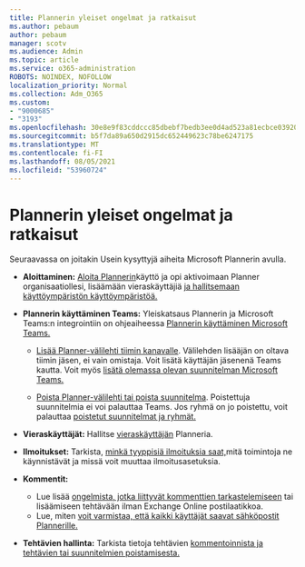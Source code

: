 ```yaml
---
title: Plannerin yleiset ongelmat ja ratkaisut
ms.author: pebaum
author: pebaum
manager: scotv
ms.audience: Admin
ms.topic: article
ms.service: o365-administration
ROBOTS: NOINDEX, NOFOLLOW
localization_priority: Normal
ms.collection: Adm_O365
ms.custom:
- "9000685"
- "3193"
ms.openlocfilehash: 30e8e9f83cddccc85dbebf7bedb3ee0d4ad523a81ecbce039208c400f7c87a8b
ms.sourcegitcommit: b5f7da89a650d2915dc652449623c78be6247175
ms.translationtype: MT
ms.contentlocale: fi-FI
ms.lasthandoff: 08/05/2021
ms.locfileid: "53960724"
---
```

# <a name="planner-common-issues-and-resolutions"></a>Plannerin yleiset ongelmat ja ratkaisut

Seuraavassa on joitakin Usein kysyttyjä aiheita Microsoft Plannerin avulla.
 
- **Aloittaminen:** [Aloita Plannerin](https://support.office.com/article/microsoft-planner-help-4a9a13c6-3adf-4a60-a6fc-15c0b15e16fc)käyttö ja opi aktivoimaan Planner organisaatiollesi, lisäämään vieraskäyttäjiä [ja hallitsemaan käyttöympäristön käyttöympäristöä.](https://docs.microsoft.com/office365/planner/planner-for-admins)

- **Plannerin käyttäminen Teams:** Yleiskatsaus Plannerin ja Microsoft Teams:n integrointiin on ohjeaiheessa [Plannerin käyttäminen Microsoft Teams.](https://support.office.com/article/62798a9f-e8f7-4722-a700-27dd28a06ee0)

     - [Lisää Planner-välilehti tiimin kanavalle](https://support.office.com/article/62798a9f-e8f7-4722-a700-27dd28a06ee0#bkmk_addaplannertabtoateamchannel). Välilehden lisääjän on oltava tiimin jäsen, ei vain omistaja. Voit lisätä käyttäjän jäsenenä Teams kautta. Voit myös [lisätä olemassa olevan suunnitelman Microsoft Teams.](https://techcommunity.microsoft.com/t5/Planner-Blog/Bringing-a-Plan-into-Microsoft-Teams/ba-p/57463)

    - [Poista Planner-välilehti tai poista suunnitelma](https://support.office.com/article/62798a9f-e8f7-4722-a700-27dd28a06ee0#bkmk_removeaplannertabordeleteaplan). Poistettuja suunnitelmia ei voi palauttaa Teams. Jos ryhmä on jo poistettu, voit palauttaa [poistetut suunnitelmat ja ryhmät.](https://techcommunity.microsoft.com/t5/planner-blog/microsoft-planner-now-you-can-recover-deleted-plans-and-groups/ba-p/362242
)
 
- **Vieraskäyttäjät:** Hallitse [vieraskäyttäjän](https://support.office.com/article/guest-access-in-microsoft-planner-cc5d7f96-dced-4da4-ab62-08c72d9759c6) Planneria.
 
- **Ilmoitukset:** Tarkista, [minkä tyyppisiä ilmoituksia saat,](https://support.office.com/article/stay-on-top-of-tasks-and-plans-with-email-and-notifications-cce223d6-b0ae-43cf-a080-266e2414a859)mitä toimintoja ne käynnistävät ja missä voit muuttaa ilmoitusasetuksia.
 
- **Kommentit:** 
   - Lue lisää [ongelmista, jotka liittyvät kommenttien tarkastelemiseen](https://docs.microsoft.com/office365/planner/planner-for-admins#can-people-in-my-organization-use-planner-if-they-dont-have-an-exchange-online-mailbox) tai lisäämiseen tehtävään ilman Exchange Online postilaatikkoa.
   - Lue, miten [voit varmistaa, että kaikki käyttäjät saavat sähköpostit Plannerille.](https://docs.microsoft.com/office365/planner/planner-for-admins#how-do-i-make-sure-all-my-users-can-get-emails-forplanner)

- **Tehtävien hallinta:** Tarkista tietoja tehtävien [kommentoinnista ja](https://support.office.com/article/comment-on-tasks-in-microsoft-planner-fd4aedde-7785-4cd0-96ee-122fbc9140e1) [tehtävien tai suunnitelmien poistamisesta.](https://support.office.com/article/delete-a-task-or-plan-39e10e78-13f0-446d-94cd-9e562648497a)
